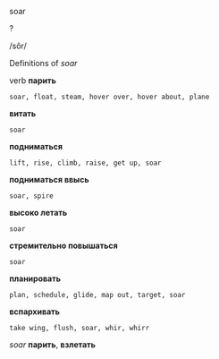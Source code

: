 soar

?

/sôr/

Definitions of _soar_

verb
**парить**

    soar, float, steam, hover over, hover about, plane
**витать**

    soar
**подниматься**

    lift, rise, climb, raise, get up, soar
**подниматься ввысь**

    soar, spire
**высоко летать**

    soar
**стремительно повышаться**

    soar
**планировать**

    plan, schedule, glide, map out, target, soar
**вспархивать**

    take wing, flush, soar, whir, whirr

_soar_
**парить**, **взлетать**